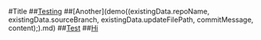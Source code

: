 #Title
##[Testing](demo(()).md)
##[Another](demo((existingData.repoName, existingData.sourceBranch, existingData.updateFilePath, commitMessage, content);).md)
##[Test](demo(~!).md)
##[Hi](demo(^_^).md)
